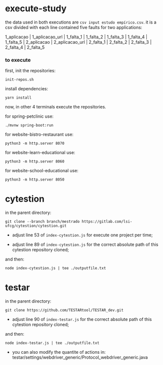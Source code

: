 # execute-study

the data used in both executions are `csv input estudo empírico.csv`. it is a csv divided with each line contained five faults for two applications:

1_aplicacao | 1_aplicacao_url | 1_falta_1  | 1_falta_2 | 1_falta_3 | 1_falta_4 | 1_falta_5 | 2_aplicacao | 2_aplicacao_url | 2_falta_1 | 2_falta_2 | 2_falta_3 | 2_falta_4 | 2_falta_5

### to execute

first, init the repositories:

`init-repos.sh`

install dependencies:

`yarn install`

now, in other 4 terminals execute the repositories.

for spring-petclinic use: 

`./mvnw spring-boot:run`

for website-bistro-restaurant use: 

`python3 -m http.server 8070`

for website-learn-educational use: 

`python3 -m http.server 8060`


for website-school-educational use: 

`python3 -m http.server 8050`

# cytestion

in the parent directory:

`git clone --branch branch/mestrado https://gitlab.com/lsi-ufcg/cytestion/cytestion.git`

- adjust line 53 of `index-cytestion.js` for execute one project per time;

- adjust line 89 of `index-cytestion.js` for the correct absolute path of this cytestion repository cloned;

and then:

`node index-cytestion.js | tee ./outputfile.txt`

# testar

in the parent directory:

`git clone https://github.com/TESTARtool/TESTAR_dev.git`

- adjust line 90 of `index-testar.js` for the correct absolute path of this cytestion repository cloned;

and then:

`node index-testar.js | tee ./outputfile.txt`

- you can also modify the quantite of actions in: testar/settings/webdriver_generic/Protocol_webdriver_generic.java
